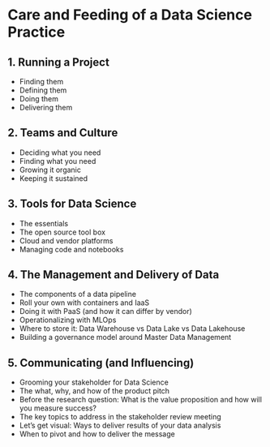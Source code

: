 # Care and Feeding of a Data Science Practice

## 1. Running a Project
* Finding them
* Defining them
* Doing them
* Delivering them

## 2. Teams and Culture
* Deciding what you need
* Finding what you need
* Growing it organic
* Keeping it sustained

## 3. Tools for Data Science
* The essentials
* The open source tool box
* Cloud and vendor platforms
* Managing code and notebooks

## 4. The Management and Delivery of Data
* The components of a data pipeline
* Roll your own with containers and IaaS
* Doing it with PaaS (and how it can differ by vendor)
* Operationalizing with MLOps
* Where to store it: Data Warehouse vs Data Lake vs Data Lakehouse
* Building a governance model around Master Data Management

## 5. Communicating (and Influencing)
* Grooming your stakeholder for Data Science
* The what, why, and how of the product pitch
* Before the research question: What is the value proposition and how will you measure success?
* The key topics to address in the stakeholder review meeting
* Let’s get visual:  Ways to deliver results of your data analysis
* When to pivot and how to deliver the message

